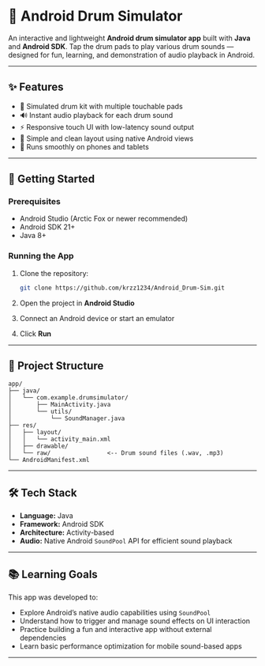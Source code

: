 
# 🥁 Android Drum Simulator

An interactive and lightweight **Android drum simulator app** built with **Java** and **Android SDK**. Tap the drum pads to play various drum sounds — designed for fun, learning, and demonstration of audio playback in Android.

---

## ✨ Features

- 🥁 Simulated drum kit with multiple touchable pads
- 🔊 Instant audio playback for each drum sound
- ⚡ Responsive touch UI with low-latency sound output
- 🎨 Simple and clean layout using native Android views
- 📱 Runs smoothly on phones and tablets

---

## 🚀 Getting Started

### Prerequisites

- Android Studio (Arctic Fox or newer recommended)
- Android SDK 21+
- Java 8+

### Running the App

1. Clone the repository:
   ```bash
   git clone https://github.com/krzz1234/Android_Drum-Sim.git

2. Open the project in **Android Studio**

3. Connect an Android device or start an emulator

4. Click **Run**

---

## 📁 Project Structure

```
app/
├── java/
│   └── com.example.drumsimulator/
│       ├── MainActivity.java
│       └── utils/
│           └── SoundManager.java
├── res/
│   ├── layout/
│   │   └── activity_main.xml
│   ├── drawable/
│   └── raw/                <-- Drum sound files (.wav, .mp3)
└── AndroidManifest.xml
```

---

## 🛠️ Tech Stack

* **Language:** Java
* **Framework:** Android SDK
* **Architecture:** Activity-based
* **Audio:** Native Android `SoundPool` API for efficient sound playback

---

## 📚 Learning Goals

This app was developed to:

* Explore Android’s native audio capabilities using `SoundPool`
* Understand how to trigger and manage sound effects on UI interaction
* Practice building a fun and interactive app without external dependencies
* Learn basic performance optimization for mobile sound-based apps

---


